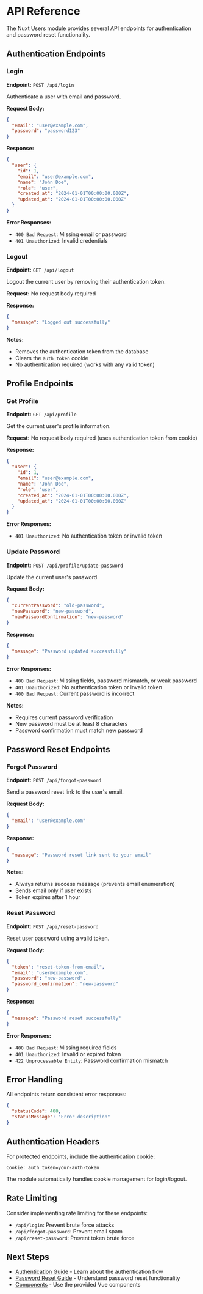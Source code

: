 # API Reference

The Nuxt Users module provides several API endpoints for authentication and password reset functionality.

## Authentication Endpoints

### Login

**Endpoint:** `POST /api/login`

Authenticate a user with email and password.

**Request Body:**
```json
{
  "email": "user@example.com",
  "password": "password123"
}
```

**Response:**
```json
{
  "user": {
    "id": 1,
    "email": "user@example.com",
    "name": "John Doe",
    "role": "user",
    "created_at": "2024-01-01T00:00:00.000Z",
    "updated_at": "2024-01-01T00:00:00.000Z"
  }
}
```

**Error Responses:**
- `400 Bad Request`: Missing email or password
- `401 Unauthorized`: Invalid credentials

### Logout

**Endpoint:** `GET /api/logout`

Logout the current user by removing their authentication token.

**Request:** No request body required

**Response:**
```json
{
  "message": "Logged out successfully"
}
```

**Notes:**
- Removes the authentication token from the database
- Clears the `auth_token` cookie
- No authentication required (works with any valid token)

## Profile Endpoints

### Get Profile

**Endpoint:** `GET /api/profile`

Get the current user's profile information.

**Request:** No request body required (uses authentication token from cookie)

**Response:**
```json
{
  "user": {
    "id": 1,
    "email": "user@example.com",
    "name": "John Doe",
    "role": "user",
    "created_at": "2024-01-01T00:00:00.000Z",
    "updated_at": "2024-01-01T00:00:00.000Z"
  }
}
```

**Error Responses:**
- `401 Unauthorized`: No authentication token or invalid token

### Update Password

**Endpoint:** `POST /api/profile/update-password`

Update the current user's password.

**Request Body:**
```json
{
  "currentPassword": "old-password",
  "newPassword": "new-password",
  "newPasswordConfirmation": "new-password"
}
```

**Response:**
```json
{
  "message": "Password updated successfully"
}
```

**Error Responses:**
- `400 Bad Request`: Missing fields, password mismatch, or weak password
- `401 Unauthorized`: No authentication token or invalid token
- `400 Bad Request`: Current password is incorrect

**Notes:**
- Requires current password verification
- New password must be at least 8 characters
- Password confirmation must match new password

## Password Reset Endpoints

### Forgot Password

**Endpoint:** `POST /api/forgot-password`

Send a password reset link to the user's email.

**Request Body:**
```json
{
  "email": "user@example.com"
}
```

**Response:**
```json
{
  "message": "Password reset link sent to your email"
}
```

**Notes:**
- Always returns success message (prevents email enumeration)
- Sends email only if user exists
- Token expires after 1 hour

### Reset Password

**Endpoint:** `POST /api/reset-password`

Reset user password using a valid token.

**Request Body:**
```json
{
  "token": "reset-token-from-email",
  "email": "user@example.com",
  "password": "new-password",
  "password_confirmation": "new-password"
}
```

**Response:**
```json
{
  "message": "Password reset successfully"
}
```

**Error Responses:**
- `400 Bad Request`: Missing required fields
- `401 Unauthorized`: Invalid or expired token
- `422 Unprocessable Entity`: Password confirmation mismatch

## Error Handling

All endpoints return consistent error responses:

```json
{
  "statusCode": 400,
  "statusMessage": "Error description"
}
```

## Authentication Headers

For protected endpoints, include the authentication cookie:

```
Cookie: auth_token=your-auth-token
```

The module automatically handles cookie management for login/logout.

## Rate Limiting

Consider implementing rate limiting for these endpoints:

- `/api/login`: Prevent brute force attacks
- `/api/forgot-password`: Prevent email spam
- `/api/reset-password`: Prevent token brute force

## Next Steps

- [Authentication Guide](/guide/authentication) - Learn about the authentication flow
- [Password Reset Guide](/guide/password-reset) - Understand password reset functionality
- [Components](/components/) - Use the provided Vue components 